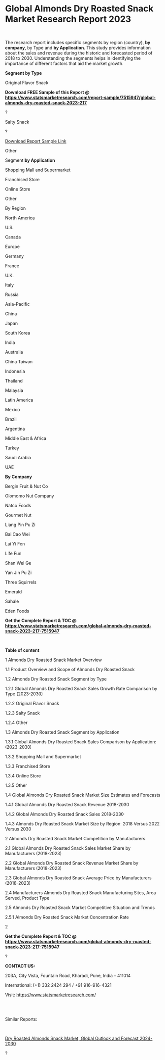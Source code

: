 <h1>Global Almonds Dry Roasted Snack Market Research Report 2023</h1><br/><p>The research report includes specific segments by region (country), <strong>by company</strong>, by Type and <strong>by Application</strong>. This study provides information about the sales and revenue during the historic and forecasted period of 2018 to 2030. Understanding the segments helps in identifying the importance of different factors that aid the market growth.</p>
 
 
 
 <p><strong>Segment by Type</strong></p>
 
 
 
 <p>Original Flavor Snack</p>
 
 
 
 <div><b>Download FREE Sample of this Report @ <a href="https://www.statsmarketresearch.com/download-free-sample/7515947/global-almonds-dry-roasted-snack-2023-217">https://www.statsmarketresearch.com/report-sample/7515947/global-almonds-dry-roasted-snack-2023-217</a></b></div>
 
 
 
 <p>? </p>
 
 
 
 <p>Salty Snack</p>
 
 
 
 <p>? </p>
 
 
 
 <p><a href="https://www.statsmarketresearch.com/download-free-sample/7515947/global-almonds-dry-roasted-snack-2023-217">Download Report Sample Link</a></p>
 
 
 
 <p>Other</p>
 
 
 
 <p>Segment <strong>by Application</strong></p>
 
 
 
 <p>Shopping Mall and Supermarket</p>
 
 
 
 <p>Franchised Store</p>
 
 
 
 <p>Online Store</p>
 
 
 
 <p>Other</p>
 
 
 
 <p>By Region</p>
 
 
 
 <p>North America</p>
 
 
 
 <p>U.S.</p>
 
 
 
 <p>Canada</p>
 
 
 
 <p>Europe</p>
 
 
 
 <p>Germany</p>
 
 
 
 <p>France</p>
 
 
 
 <p>U.K.</p>
 
 
 
 <p>Italy</p>
 
 
 
 <p>Russia</p>
 
 
 
 <p>Asia-Pacific</p>
 
 
 
 <p>China</p>
 
 
 
 <p>Japan</p>
 
 
 
 <p>South Korea</p>
 
 
 
 <p>India</p>
 
 
 
 <p>Australia</p>
 
 
 
 <p>China Taiwan</p>
 
 
 
 <p>Indonesia</p>
 
 
 
 <p>Thailand</p>
 
 
 
 <p>Malaysia</p>
 
 
 
 <p>Latin America</p>
 
 
 
 <p>Mexico</p>
 
 
 
 <p>Brazil</p>
 
 
 
 <p>Argentina</p>
 
 
 
 <p>Middle East & Africa</p>
 
 
 
 <p>Turkey</p>
 
 
 
 <p>Saudi Arabia</p>
 
 
 
 <p>UAE</p>
 
 
 
 <p><strong>By Company</strong></p>
 
 
 
 <p>Bergin Fruit & Nut Co</p>
 
 
 
 <p>Olomomo Nut Company</p>
 
 
 
 <p>Natco Foods</p>
 
 
 
 <p>Gourmet Nut</p>
 
 
 
 <p>Liang Pin Pu Zi</p>
 
 
 
 <p>Bai Cao Wei</p>
 
 
 
 <p>Lai Yi Fen</p>
 
 
 
 <p>Life Fun</p>
 
 
 
 <p>Shan Wei Ge</p>
 
 
 
 <p>Yan Jin Pu Zi</p>
 
 
 
 <p>Three Squirrels</p>
 
 
 
 <p>Emerald</p>
 
 
 
 <p>Sahale</p>
 
 
 
 <p>Eden Foods</p>
 
 
 
 <div><b>Get the Complete Report & TOC @ <a href="https://www.statsmarketresearch.com/global-almonds-dry-roasted-snack-2023-217-7515947">https://www.statsmarketresearch.com/global-almonds-dry-roasted-snack-2023-217-7515947</a></b></div>
 
 
 
 <p><br />
 
 <b>Table of content</b></p>
 
 
 
 <p>1 Almonds Dry Roasted Snack Market Overview<br />
 
 1.1 Product Overview and Scope of Almonds Dry Roasted Snack<br />
 
 1.2 Almonds Dry Roasted Snack Segment by Type<br />
 
 1.2.1 Global Almonds Dry Roasted Snack Sales Growth Rate Comparison by Type (2023-2030)<br />
 
 1.2.2 Original Flavor Snack<br />
 
 1.2.3 Salty Snack<br />
 
 1.2.4 Other<br />
 
 1.3 Almonds Dry Roasted Snack Segment by Application<br />
 
 1.3.1 Global Almonds Dry Roasted Snack Sales Comparison by Application: (2023-2030)<br />
 
 1.3.2 Shopping Mall and Supermarket<br />
 
 1.3.3 Franchised Store<br />
 
 1.3.4 Online Store<br />
 
 1.3.5 Other<br />
 
 1.4 Global Almonds Dry Roasted Snack Market Size Estimates and Forecasts<br />
 
 1.4.1 Global Almonds Dry Roasted Snack Revenue 2018-2030<br />
 
 1.4.2 Global Almonds Dry Roasted Snack Sales 2018-2030<br />
 
 1.4.3 Almonds Dry Roasted Snack Market Size by Region: 2018 Versus 2022 Versus 2030<br />
 
 2 Almonds Dry Roasted Snack Market Competition by Manufacturers<br />
 
 2.1 Global Almonds Dry Roasted Snack Sales Market Share by Manufacturers (2018-2023)<br />
 
 2.2 Global Almonds Dry Roasted Snack Revenue Market Share by Manufacturers (2018-2023)<br />
 
 2.3 Global Almonds Dry Roasted Snack Average Price by Manufacturers (2018-2023)<br />
 
 2.4 Manufacturers Almonds Dry Roasted Snack Manufacturing Sites, Area Served, Product Type<br />
 
 2.5 Almonds Dry Roasted Snack Market Competitive Situation and Trends<br />
 
 2.5.1 Almonds Dry Roasted Snack Market Concentration Rate<br />
 
 2</p>
 
 
 
 <div><b>Get the Complete Report & TOC @ <a href="https://www.statsmarketresearch.com/global-almonds-dry-roasted-snack-2023-217-7515947">https://www.statsmarketresearch.com/global-almonds-dry-roasted-snack-2023-217-7515947</a></b></div>
 
 
 
 <p>? </p>
 
 
 
 <p><b>CONTACT US:</b><br />
 
 203A, City Vista, Fountain Road, Kharadi, Pune, India - 411014<br />
 
 International: (+1) 332 2424 294 / +91 916-916-4321<br />
 
 Visit: <a href="https://www.statsmarketresearch.com/">https://www.statsmarketresearch.com/</a><br />
 
 <br />
 
 <br />
 
 Similar Reports:<br />
 
 <br />
 
 <a href="https://www.statsmarketresearch.com/global-dry-roasted-almonds-snack-forecast-2024-2030-502-7967030">Dry Roasted Almonds Snack Market, Global Outlook and Forecast 2024-2030</a><br />
 
 ? </p>